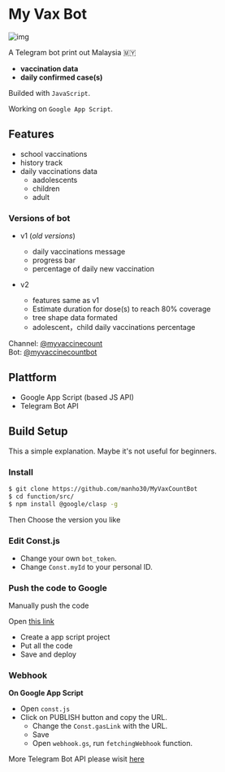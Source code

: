 # My Vax Bot
![img](https://raw.githubusercontent.com/manho30/manho30.github.io/main/assets/vax_bot.png)

A Telegram bot print out Malaysia 🇲🇾 
- **vaccination data**
- **daily confirmed case(s)**  


Builded with `JavaScript`.

Working on `Google App Script`. 

## Features
- school vaccinations
- history track 
- daily vaccinations data 
  - aadolescents 
  - children 
  - adult 

### Versions of bot 
- v1 (_old versions_) 
  - daily vaccinations message
  - progress bar
  - percentage of daily new vaccination

- v2
  - features same as v1
  - Estimate duration for dose(s) to reach 80% coverage 
  - tree shape data formated
  - adolescent，child daily vaccinations percentage


Channel: [@myvaccinecount](https://t.me/myvaccinecount)<br>
Bot: [@myvaccinecountbot](https://t.me/myvaccinecountbot) 

## Plattform
- Google App Script (based JS API)
- Telegram Bot API

## Build Setup

This a simple explanation. Maybe it's not useful for beginners.

### Install 

```bash
$ git clone https://github.com/manho30/MyVaxCountBot
$ cd function/src/
$ npm install @google/clasp -g
```

Then Choose the version you like 

### Edit Const.js

- Change your own `bot_token`.
- Change `Const.myId` to your personal ID.

### Push the code to Google 

Manually push the code 

Open [this link](https://script.google.com/home/)
- Create a app script project 
- Put all the code
- Save and deploy


### Webhook
**On Google App Script**
- Open `const.js`
- Click on PUBLISH button and copy the URL. 
   - Change the `Const.gasLink` with the URL. 
   - Save 
   - Open `webhook.gs`, run `fetchingWebhook` function.

More Telegram Bot API please wisit [here](https://core.telegram.org/bots/api)
